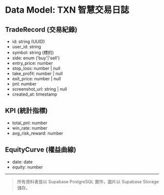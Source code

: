 # Data Model: TXN 智慧交易日誌

## TradeRecord (交易紀錄)
- id: string (UUID)
- user_id: string
- symbol: string (標的)
- side: enum ('buy'|'sell')
- entry_price: number
- stop_loss: number | null
- take_profit: number | null
- exit_price: number | null
- pnl: number
- screenshot_url: string | null
- created_at: timestamp

## KPI (統計指標)
- total_pnl: number
- win_rate: number
- avg_risk_reward: number

## EquityCurve (權益曲線)
- date: date
- equity: number

---

> 所有資料表皆以 Supabase PostgreSQL 實作，圖片以 Supabase Storage 儲存。